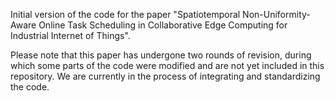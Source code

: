 Initial version of the code for the paper "Spatiotemporal Non-Uniformity-Aware Online Task Scheduling in Collaborative Edge Computing for Industrial Internet of Things".

Please note that this paper has undergone two rounds of revision, during which some parts of the code were modified and are not yet included in this repository. We are currently in the process of integrating and standardizing the code.
